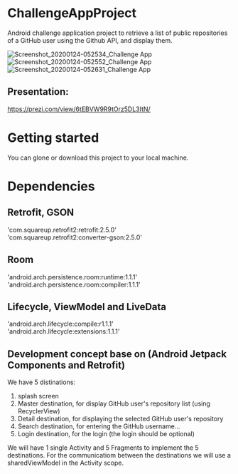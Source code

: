 # ChallengeAppProject
Android challenge application project to retrieve a list of public repositories of a GitHub user using the Github API, and display them.

![Screenshot_20200124-052534_Challenge App](https://user-images.githubusercontent.com/44888296/73044595-83634d00-3e6a-11ea-93bd-6ba053d1bcdd.jpg)
![Screenshot_20200124-052552_Challenge App](https://user-images.githubusercontent.com/44888296/73044601-8a8a5b00-3e6a-11ea-84a9-b906d78fead4.jpg)
![Screenshot_20200124-052631_Challenge App](https://user-images.githubusercontent.com/44888296/73044608-8fe7a580-3e6a-11ea-9b79-052eca8f2c54.jpg)

## Presentation: 
https://prezi.com/view/6tEBVW9R9tOrz5DL3ItN/



# Getting started
You can glone or download this project to your local machine.

# Dependencies

## Retrofit, GSON
'com.squareup.retrofit2:retrofit:2.5.0'  
'com.squareup.retrofit2:converter-gson:2.5.0'

## Room 
'android.arch.persistence.room:runtime:1.1.1'  
'android.arch.persistence.room:compiler:1.1.1'

## Lifecycle, ViewModel and LiveData
'android.arch.lifecycle:compile:r1.1.1'  
'android.arch.lifecycle:extensions:1.1.1'

## Development concept base on (Android Jetpack Components and Retrofit) 
We have 5 distinations:  
1. splash screen  
2. Master destination, for display GitHub user's repository list (using RecyclerView)  
3. Detail destination, for displaying the selected GitHub user's repository  
4. Search destination, for entering the GitHub username...
5. Login destination, for the login (the login should be optional)

We will have 1 single Activity and 5 Fragments to implement the 5 destinations. 
For the communicatiom between the destinations we will use a sharedViewModel in the Activity scope.

